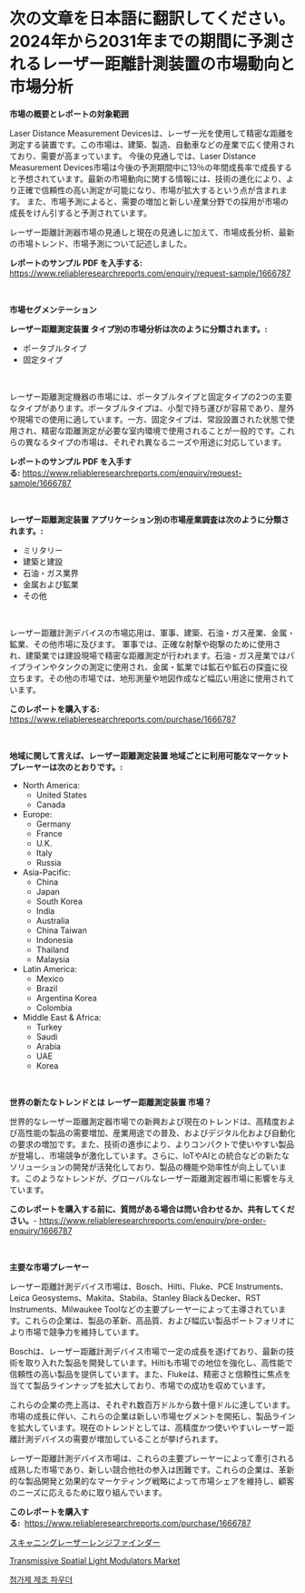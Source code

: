 <p><h1>次の文章を日本語に翻訳してください。2024年から2031年までの期間に予測されるレーザー距離計測装置の市場動向と市場分析</h1></p><p><strong>市場の概要とレポートの対象範囲</strong></p>
<p><p>Laser Distance Measurement Devicesは、レーザー光を使用して精密な距離を測定する装置です。この市場は、建築、製造、自動車などの産業で広く使用されており、需要が高まっています。 今後の見通しでは、Laser Distance Measurement Devices市場は今後の予測期間中に13％の年間成長率で成長すると予想されています。最新の市場動向に関する情報には、技術の進化により、より正確で信頼性の高い測定が可能になり、市場が拡大するという点が含まれます。 また、市場予測によると、需要の増加と新しい産業分野での採用が市場の成長をけん引すると予測されています。</p><p>レーザー距離計測器市場の見通しと現在の見通しに加えて、市場成長分析、最新の市場トレンド、市場予測について記述しました。</p></p>
<p><strong>レポートのサンプル PDF を入手する:</strong> <a href="https://www.reliableresearchreports.com/enquiry/request-sample/1666787">https://www.reliableresearchreports.com/enquiry/request-sample/1666787</a></p>
<p>&nbsp;</p>
<p><strong>市場セグメンテーション</strong></p>
<p><strong>レーザー距離測定装置 タイプ別の市場分析は次のように分類されます。:</strong></p>
<p><ul><li>ポータブルタイプ</li><li>固定タイプ</li></ul></p>
<p>&nbsp;</p>
<p><p>レーザー距離測定機器の市場には、ポータブルタイプと固定タイプの2つの主要なタイプがあります。ポータブルタイプは、小型で持ち運びが容易であり、屋外や現場での使用に適しています。一方、固定タイプは、常設設置された状態で使用され、精密な距離測定が必要な室内環境で使用されることが一般的です。これらの異なるタイプの市場は、それぞれ異なるニーズや用途に対応しています。</p></p>
<p><strong>レポートのサンプル PDF を入手する:</strong>&nbsp;<a href="https://www.reliableresearchreports.com/enquiry/request-sample/1666787">https://www.reliableresearchreports.com/enquiry/request-sample/1666787</a></p>
<p>&nbsp;</p>
<p><strong> レーザー距離測定装置 アプリケーション別の市場産業調査は次のように分類されます。:</strong></p>
<p><ul><li>ミリタリー</li><li>建築と建設</li><li>石油・ガス業界</li><li>金属および鉱業</li><li>その他</li></ul></p>
<p>&nbsp;</p>
<p><p>レーザー距離計測デバイスの市場応用は、軍事、建築、石油・ガス産業、金属・鉱業、その他市場に及びます。 軍事では、正確な射撃や砲撃のために使用され、建築業では建設現場で精密な距離測定が行われます。石油・ガス産業ではパイプラインやタンクの測定に使用され、金属・鉱業では鉱石や鉱石の探査に役立ちます。その他の市場では、地形測量や地図作成など幅広い用途に使用されています。</p></p>
<p><strong>このレポートを購入する:</strong>&nbsp; <a href="https://www.reliableresearchreports.com/purchase/1666787">https://www.reliableresearchreports.com/purchase/1666787</a></p>
<p>&nbsp;</p>
<p><strong>地域に関して言えば、レーザー距離測定装置 地域ごとに利用可能なマーケットプレーヤーは次のとおりです。:</strong></p>
<p><ul>
    <li>
        North America:
        <ul>
            <li>United States</li>
            <li>Canada</li>
        </ul>
    </li>
    <li>
        Europe:
        <ul>
            <li>Germany</li>
            <li>France</li>
            <li>U.K.</li>
            <li>Italy</li>
            <li>Russia</li>
        </ul>
    </li>
    <li>
        Asia-Pacific:
        <ul>
            <li>China</li>
            <li>Japan</li>
            <li>South Korea</li>
            <li>India</li>
            <li>Australia</li>
            <li>China Taiwan</li>
            <li>Indonesia</li>
            <li>Thailand</li>
            <li>Malaysia</li>
        </ul>
    </li>
    <li>
        Latin America:
        <ul>
            <li>Mexico</li>
            <li>Brazil</li>
            <li>Argentina Korea</li>
            <li>Colombia</li>
        </ul>
    </li>
    <li>
        Middle East & Africa:
        <ul>
            <li>Turkey</li>
            <li>Saudi</li>
            <li>Arabia</li>
            <li>UAE</li>
            <li>Korea</li>
        </ul>
    </li>
    </ul></p>
<p>&nbsp;</p>
<p><strong>世界の新たなトレンドとは レーザー距離測定装置 市場？</strong></p>
<p><p>世界的なレーザー距離測定器市場での新興および現在のトレンドは、高精度および高性能の製品の需要増加、産業用途での普及、およびデジタル化および自動化の要求の増加です。また、技術の進歩により、よりコンパクトで使いやすい製品が登場し、市場競争が激化しています。さらに、IoTやAIとの統合などの新たなソリューションの開発が活発化しており、製品の機能や効率性が向上しています。このようなトレンドが、グローバルなレーザー距離測定器市場に影響を与えています。</p></p>
<p><strong>このレポートを購入する前に、質問がある場合は問い合わせるか、共有してください。</strong>- <a href="https://www.reliableresearchreports.com/enquiry/pre-order-enquiry/1666787">https://www.reliableresearchreports.com/enquiry/pre-order-enquiry/1666787</a></p>
<p>&nbsp;</p>
<p><strong>主要な市場プレーヤー</strong></p>
<p><p>レーザー距離計測デバイス市場は、Bosch、Hilti、Fluke、PCE Instruments、Leica Geosystems、Makita、Stabila、Stanley Black＆Decker、RST Instruments、Milwaukee Toolなどの主要プレーヤーによって主導されています。これらの企業は、製品の革新、高品質、および幅広い製品ポートフォリオにより市場で競争力を維持しています。</p><p>Boschは、レーザー距離計測デバイス市場で一定の成長を遂げており、最新の技術を取り入れた製品を開発しています。Hiltiも市場での地位を強化し、高性能で信頼性の高い製品を提供しています。また、Flukeは、精密さと信頼性に焦点を当てて製品ラインナップを拡大しており、市場での成功を収めています。</p><p>これらの企業の売上高は、それぞれ数百万ドルから数十億ドルに達しています。市場の成長に伴い、これらの企業は新しい市場セグメントを開拓し、製品ラインを拡大しています。現在のトレンドとしては、高精度かつ使いやすいレーザー距離計測デバイスの需要が増加していることが挙げられます。</p><p>レーザー距離計測デバイス市場は、これらの主要プレーヤーによって牽引される成熟した市場であり、新しい競合他社の参入は困難です。これらの企業は、革新的な製品開発と効果的なマーケティング戦略によって市場シェアを維持し、顧客のニーズに応えるために取り組んでいます。</p></p>
<p><strong>このレポートを購入する:</strong>&nbsp;&nbsp;<a href="https://www.reliableresearchreports.com/purchase/1666787">https://www.reliableresearchreports.com/purchase/1666787</a></p>
<p><p><a href="https://github.com/ksxzwxabcuynh011/Market-Research-Report-List-1/blob/main/179963114231.md">スキャニングレーザーレンジファインダー</a></p><p><a href="https://github.com/BryceTownsendr/Market-Research-Report-List-4/blob/main/transmissive-spatial-light-modulators-market.md">Transmissive Spatial Light Modulators Market</a></p><p><a href="https://github.com/xvz497517413/Market-Research-Report-List-1/blob/main/949122413335.md">첨가제 제조 파우더</a></p></p>